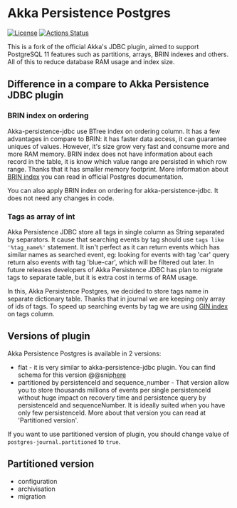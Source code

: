 # Akka Persistence Postgres

[![License](https://img.shields.io/:license-Apache%202-red.svg)](https://www.apache.org/licenses/LICENSE-2.0.txt)
[![Actions Status](https://github.com/SwissBorg/akka-persistence-postgres/workflows/Scala%20CI/badge.svg)](https://github.com/SwissBorg/akka-persistence-postgres/actions)

This is a fork of the official Akka's JDBC plugin, aimed to support PostgreSQL 11 features such as partitions, arrays, BRIN indexes and others.
All of this to reduce database RAM usage and index size.  

## Difference in a compare to Akka Persistence JDBC plugin

### BRIN index on ordering
Akka-persistence-jdbc use BTree index on ordering column. It has a few advantages in compare to BRIN: 
it has faster data access, it can guarantee uniques of values. However, it's size grow very fast and consume more and more RAM memory.
BRIN index does not have information about each record in the table, it is know which value range are persisted in which row range.
Thanks that it has smaller memory footprint. 
More information about [BRIN index](https://www.postgresql.org/docs/11/brin-intro.html) you can read in official Postgres documentation.   

You can also apply BRIN index on ordering for akka-persistence-jdbc. It does not need any changes in code.

### Tags as array of int
Akka Persistence JDBC store all tags in single column as String separated by separators. It cause that searching events by tag should use `tags like '%tag_name%'` statement. 
It isn't perfect as it can return events which has similar names as searched event, eg: looking for events with tag 'car' query return also events with tag 'blue-car', 
which will be filtered out later. In future releases developers of Akka Persistence JDBC has plan to migrate tags to separate table, but it is extra cost in terms of RAM usage.

In this, Akka Persistence Postgres, we decided to store tags name in separate dictionary table. 
Thanks that in journal we are keeping only array of ids of tags. To speed up searching events by tag we are using 
[GIN index](https://www.postgresql.org/docs/11/gin.html) on tags column.

## Versions of plugin

Akka Persistence Postgres is available in 2 versions:
* flat - it is very similar to akka-persistence-jdbc plugin. You can find schema for this version @@snip[here](/../../../../jdbc/src/main/resources/reference.conf)
* partitioned by persistenceId and sequence_number - That version allow you to store thousands millions of events 
per single persistenceId without huge impact on recovery time and persistence query by persistenceId and sequenceNumber.
It is ideally suited when you have only few persistenceId. More about that version you can read at 'Partitioned version'.   

If you want to use partitioned version of plugin, you should change value of `postgres-journal.partitioned` to `true`.

## Partitioned version

* configuration
* archivisation
* migration

